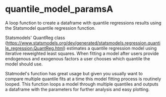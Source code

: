 # quantile_model_paramsA
A loop function to create a dataframe with quantile regressions results using the Statsmodel quantile regression function.

Statsmodels' QuantReg class (https://www.statsmodels.org/dev/generated/statsmodels.regression.quantile_regression.QuantReg.html) estimates a quantile regression model using iterative reweighted least squares. When fitting a model after users provide endogenous and exogenous factors a user chooses which quantile the model should use. 

Statmodel's function has great usage but given you usually want to compare multiple quantile fits at a time this model fitting process is routinely looped. This function loops a model through multiple quantiles and outputs a dataframe with the parameters for further analysis and easy plotting.

